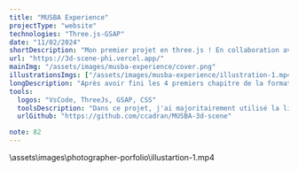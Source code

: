 ```yaml
---
title: "MUSBA Experience"
projectType: "website"
technologies: "Three.js-GSAP"
date: "11/02/2024"
shortDescription: "Mon premier projet en three.js ! En collaboration avec un artiste 3D j’ai réalisé pour un projet de narration interactive ce site qui met en avant les deux modèles 3D que l’on a utilisé dans l’expérience."
url: "https://3d-scene-phi.vercel.app/"
mainImg: "/assets/images/musba-experience/cover.png"
illustrationsImgs: ["/assets/images/musba-experience/illustration-1.mp4", "/assets/images/musba-experience/illustration-2.mp4","/assets/images/musba-experience/illustration-3.mp4"]
longDescription: "Après avoir fini les 4 premiers chapitre de la formation three.js journey de Bruno Simon, il était temps de créer mon propre projet de zéro. L’idée de base était d’intégrer les deux modèles 3D du projet dans une expérience interactive produite pour le compte du Musée des Beaux-Arts de Bordeaux, mais pour des problématiques de temps et de poids, nous avons décidé d’abandonner l’idée. J’ai donc créé ce petit projet, ou je me suis beaucoup amusé avec les lumières pour me permettre de mettre en pratique mon apprentissage."
tools:
  logos: "VsCode, ThreeJs, GSAP, CSS"
  toolsDescription: "Dans ce projet, j'ai majoritairement utilisé la librairie three.js pour toute la 3D. Il m’a permis de mettre en pratique beaucoup d’apprentissage en utilisant notamment différents types de lights, les shader pour mes particules, lil-gui pour le debug, le post-processing avec l’effet glitch, et bien d’autres choses encore… J’ai également utilisé GSAP pour animer la page d’intro et mon animation de caméra lors de l’ouverture de l’expérience."
  urlGithub: "https://github.com/ccadran/MUSBA-3d-scene"

note: 82
---
```


\assets\images\photographer-porfolio\illustartion-1.mp4

